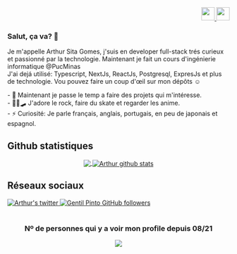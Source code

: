 <div align=right>
	<a href="https://github.com/SitaGomes">
		<img width="30" src="https://cdn.jsdelivr.net/gh/hampusborgos/country-flags@main/svg/gb.svg"/>
	</a>
	<a href="https://github.com/SitaGomes/SitaGomes/blob/main/README_PORTUGUES.md">
		<img width="30" src="https://cdn.jsdelivr.net/gh/hampusborgos/country-flags@main/svg/br.svg"/>
	</a>
</div>

### Salut, ça va? 🤗
<p>
  Je m'appelle Arthur Sita Gomes, j'suis en developer full-stack trés curieux et passionné par la technologie. Maintenant je fait un cours d'ingénierie informatique @PucMinas
</br>
  J'ai dejá utilisé: Typescript, NextJs, ReactJs, Postgresql, ExpresJs et plus de technologie. Vou pouvez faire un coup d'œil sur mon dépôts ☺
</p>
	
<p align="left">
- 🔭 Maintenant je passe le temp a faire des projets qui m'intéresse.
	<br/>
- 👨‍🎤🛹 J'adore le rock, faire du skate et regarder les anime.
	<br/>
- ⚡ Curiosité: Je parle français, anglais, portugais, en peu de japonais et espagnol.
</p>

## Github statistiques
<div align=center>

<a href="https://github.com/Gurupreet">
  <img align="center" src="https://github-readme-stats.vercel.app/api/top-langs/?username=SitaGomes&theme=dracula&hide_langs_below=1" />
</a>

<a href="https://github.com/Gurupreet">
 <img align="center" src="https://github-readme-stats.vercel.app/api?username=SitaGomes&show_icons=true&theme=dracula&line_height=27" alt="Arthur github stats"/>
</a>

  
</div>

## Réseaux sociaux
<div  style={{display: "flex"}}>
	  <a href="https://twitter.com/ArthurSitaGomes">
	    <img alt="Arthur's twitter" src="https://img.shields.io/badge/-twitter-blue?style=flat-circle&logo=Twitter&logoColor=white&link=https://twitter.com/SitaGomes">
	  </a>
	  <a href="https://www.linkedin.com/in/arthur-sita-gomes-3683221b3/">
	    <img alt="Gentil Pinto GitHub followers" src="https://img.shields.io/badge/-LinkedIn-blue?style=flat-circle&logo=Linkedin&logoColor=white&link=https://www.linkedin.com/in/SitaGomes/">
	  </a>
</div>

<br/>

<div align="center">
	
### Nº de personnes qui y a voir mon profile depuis 08/21

<img alingn="center" src="https://profile-counter.glitch.me/SitaGomes/count.svg" />
</div>
 
